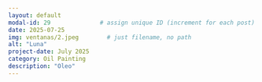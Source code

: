 ```yaml
---
layout: default
modal-id: 29              # assign unique ID (increment for each post)
date: 2025-07-25
img: ventanas/2.jpeg        # just filename, no path
alt: "Luna"
project-date: July 2025
category: Oil Painting
description: "Oleo"
---
```

